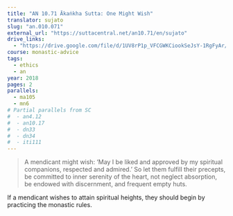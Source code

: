 ```yaml
---
title: "AN 10.71 Ākaṅkha Sutta: One Might Wish"
translator: sujato
slug: "an.010.071"
external_url: "https://suttacentral.net/an10.71/en/sujato"
drive_links:
  - "https://drive.google.com/file/d/1UV8rP1p_VFCGWKCiookSeJsY-1RgFyAr/view?usp=drivesdk"
course: monastic-advice
tags:
  - ethics
  - an
year: 2018
pages: 2
parallels:
  - ma105
  - mn6
# Partial parallels from SC
#  - an4.12
#  - an10.17
#  - dn33
#  - dn34
#  - iti111
---
```


> A mendicant might wish: ‘May I be liked and approved by my spiritual companions, respected and admired.’ So let them fulfill their precepts, be committed to inner serenity of the heart, not neglect absorption, be endowed with discernment, and frequent empty huts.

If a mendicant wishes to attain spiritual heights, they should begin by practicing the monastic rules.
